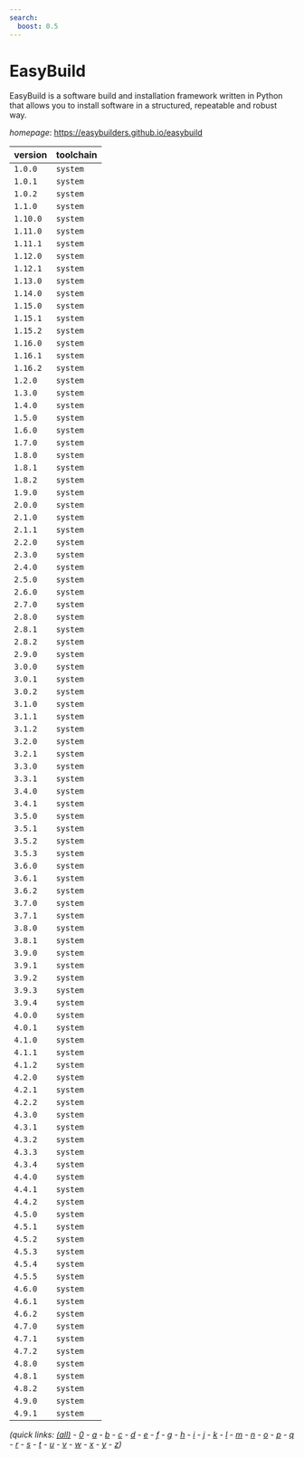 ```yaml
---
search:
  boost: 0.5
---
```

# EasyBuild

EasyBuild is a software build and installation framework  written in Python that allows you to install software in a structured,  repeatable and robust way.

*homepage*: <https://easybuilders.github.io/easybuild>

version | toolchain
--------|----------
``1.0.0`` | ``system``
``1.0.1`` | ``system``
``1.0.2`` | ``system``
``1.1.0`` | ``system``
``1.10.0`` | ``system``
``1.11.0`` | ``system``
``1.11.1`` | ``system``
``1.12.0`` | ``system``
``1.12.1`` | ``system``
``1.13.0`` | ``system``
``1.14.0`` | ``system``
``1.15.0`` | ``system``
``1.15.1`` | ``system``
``1.15.2`` | ``system``
``1.16.0`` | ``system``
``1.16.1`` | ``system``
``1.16.2`` | ``system``
``1.2.0`` | ``system``
``1.3.0`` | ``system``
``1.4.0`` | ``system``
``1.5.0`` | ``system``
``1.6.0`` | ``system``
``1.7.0`` | ``system``
``1.8.0`` | ``system``
``1.8.1`` | ``system``
``1.8.2`` | ``system``
``1.9.0`` | ``system``
``2.0.0`` | ``system``
``2.1.0`` | ``system``
``2.1.1`` | ``system``
``2.2.0`` | ``system``
``2.3.0`` | ``system``
``2.4.0`` | ``system``
``2.5.0`` | ``system``
``2.6.0`` | ``system``
``2.7.0`` | ``system``
``2.8.0`` | ``system``
``2.8.1`` | ``system``
``2.8.2`` | ``system``
``2.9.0`` | ``system``
``3.0.0`` | ``system``
``3.0.1`` | ``system``
``3.0.2`` | ``system``
``3.1.0`` | ``system``
``3.1.1`` | ``system``
``3.1.2`` | ``system``
``3.2.0`` | ``system``
``3.2.1`` | ``system``
``3.3.0`` | ``system``
``3.3.1`` | ``system``
``3.4.0`` | ``system``
``3.4.1`` | ``system``
``3.5.0`` | ``system``
``3.5.1`` | ``system``
``3.5.2`` | ``system``
``3.5.3`` | ``system``
``3.6.0`` | ``system``
``3.6.1`` | ``system``
``3.6.2`` | ``system``
``3.7.0`` | ``system``
``3.7.1`` | ``system``
``3.8.0`` | ``system``
``3.8.1`` | ``system``
``3.9.0`` | ``system``
``3.9.1`` | ``system``
``3.9.2`` | ``system``
``3.9.3`` | ``system``
``3.9.4`` | ``system``
``4.0.0`` | ``system``
``4.0.1`` | ``system``
``4.1.0`` | ``system``
``4.1.1`` | ``system``
``4.1.2`` | ``system``
``4.2.0`` | ``system``
``4.2.1`` | ``system``
``4.2.2`` | ``system``
``4.3.0`` | ``system``
``4.3.1`` | ``system``
``4.3.2`` | ``system``
``4.3.3`` | ``system``
``4.3.4`` | ``system``
``4.4.0`` | ``system``
``4.4.1`` | ``system``
``4.4.2`` | ``system``
``4.5.0`` | ``system``
``4.5.1`` | ``system``
``4.5.2`` | ``system``
``4.5.3`` | ``system``
``4.5.4`` | ``system``
``4.5.5`` | ``system``
``4.6.0`` | ``system``
``4.6.1`` | ``system``
``4.6.2`` | ``system``
``4.7.0`` | ``system``
``4.7.1`` | ``system``
``4.7.2`` | ``system``
``4.8.0`` | ``system``
``4.8.1`` | ``system``
``4.8.2`` | ``system``
``4.9.0`` | ``system``
``4.9.1`` | ``system``


*(quick links: [(all)](../index.md) - [0](../0/index.md) - [a](../a/index.md) - [b](../b/index.md) - [c](../c/index.md) - [d](../d/index.md) - [e](../e/index.md) - [f](../f/index.md) - [g](../g/index.md) - [h](../h/index.md) - [i](../i/index.md) - [j](../j/index.md) - [k](../k/index.md) - [l](../l/index.md) - [m](../m/index.md) - [n](../n/index.md) - [o](../o/index.md) - [p](../p/index.md) - [q](../q/index.md) - [r](../r/index.md) - [s](../s/index.md) - [t](../t/index.md) - [u](../u/index.md) - [v](../v/index.md) - [w](../w/index.md) - [x](../x/index.md) - [y](../y/index.md) - [z](../z/index.md))*

